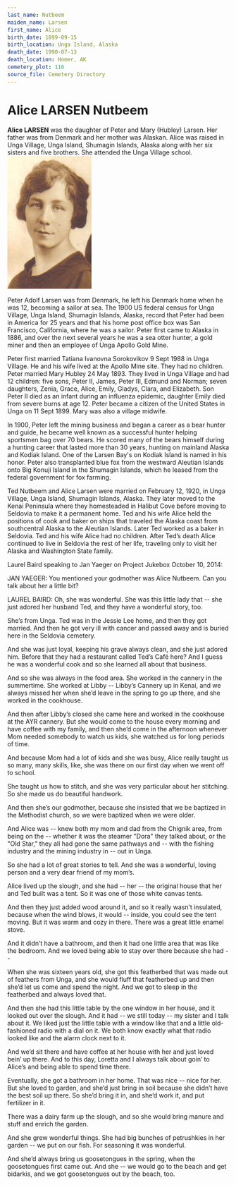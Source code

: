 ```yaml
---
last_name: Nutbeem
maiden_name: Larsen
first_name: Alice
birth_date: 1899-09-15
birth_location: Unga Island, Alaska
death_date: 1990-07-13
death_location: Homer, AK
cemetery_plot: 116
source_file: Cemetery Directory
---
```

# Alice LARSEN Nutbeem

**Alice LARSEN** was the daughter of Peter and Mary (Hubley) Larsen. Her
father was from Denmark and her mother was Alaskan. Alice was raised in
Unga Village, Unga Island, Shumagin Islands, Alaska along with her six
sisters and five brothers. She attended the Unga Village school.
![](../assets/images/Ted%20and%20Alice%20Nutbeem/media/image2.jpeg)

Peter Adolf Larsen was from Denmark, he left his Denmark home when he
was 12, becoming a sailor at sea. The 1900 US federal census for Unga
Village, Unga Island, Shumagin Islands, Alaska, record that Peter had
been in America for 25 years and that his home post office box was San
Francisco, California, where he was a sailor. Peter first came to Alaska
in 1886, and over the next several years he was a sea otter hunter, a
gold miner and then an employee of Unga Apollo Gold Mine.

Peter first married Tatiana Ivanovna Sorokovikov 9 Sept 1988 in Unga
Village. He and his wife lived at the Apollo Mine site. They had no
children. Peter married Mary Hubley 24 May 1893. They lived in Unga
Village and had 12 children: five sons, Peter II, James, Peter III,
Edmund and Norman; seven daughters, Zenia, Grace, Alice, Emily, Gladys,
Clara, and Elizabeth. Son Peter II died as an infant during an influenza
epidemic, daughter Emily died from severe burns at age 12. Peter became
a citizen of the United States in Unga on 11 Sept 1899. Mary was also a
village midwife.

In 1900, Peter left the mining business and began a career as a bear
hunter and guide, he became well known as a successful hunter helping
sportsmen bag over 70 bears. He scored many of the bears himself during
a hunting career that lasted more than 30 years, hunting on mainland
Alaska and Kodiak Island. One of the Larsen Bay's on Kodiak Island is
named in his honor. Peter also transplanted blue fox from the westward
Aleutian Islands onto Big Konuji Island in the Shumagin Islands, which
he leased from the federal government for fox farming.

Ted Nutbeem and Alice Larsen were married on February 12, 1920, in Unga
Village, Unga Island, Shumagin Islands, Alaska. They later moved to the
Kenai Peninsula where they homesteaded in Halibut Cove before moving to
Seldovia to make it a permanent home. Ted and his wife Alice held the
positions of cook and baker on ships that traveled the Alaska coast from
southcentral Alaska to the Aleutian Islands. Later Ted worked as a baker
in Seldovia. Ted and his wife Alice had no children. After Ted’s death
Alice continued to live in Seldovia the rest of her life, traveling only
to visit her Alaska and Washington State family.

Laurel Baird speaking to Jan Yaeger on Project Jukebox October 10, 2014:

JAN YAEGER: You mentioned your godmother was Alice Nutbeem. Can you talk
about her a little bit?

LAUREL BAIRD: Oh, she was wonderful. She was this little lady that --
she just adored her husband Ted, and they have a wonderful story, too.

She’s from Unga. Ted was in the Jessie Lee home, and then they got
married. And then he got very ill with cancer and passed away and is
buried here in the Seldovia cemetery.

And she was just loyal, keeping his grave always clean, and she just
adored him. Before that they had a restaurant called Ted’s Café here?
And I guess he was a wonderful cook and so she learned all about that
business.

And so she was always in the food area. She worked in the cannery in the
summertime. She worked at Libby -- Libby’s Cannery up in Kenai, and we
always missed her when she’d leave in the spring to go up there, and she
worked in the cookhouse.

And then after Libby’s closed she came here and worked in the cookhouse
at the AYR cannery. But she would come to the house every morning and
have coffee with my family, and then she’d come in the afternoon
whenever Mom needed somebody to watch us kids, she watched us for long
periods of time.

And because Mom had a lot of kids and she was busy, Alice really taught
us so many, many skills, like, she was there on our first day when we
went off to school.

She taught us how to stitch, and she was very particular about her
stitching. So she made us do beautiful handwork.

And then she’s our godmother, because she insisted that we be baptized
in the Methodist church, so we were baptized when we were older.

And Alice was -- knew both my mom and dad from the Chignik area, from
being on the -- whether it was the steamer "Dora" they talked about, or
the "Old Star," they all had gone the same pathways and -- with the
fishing industry and the mining industry in -- out in Unga.

So she had a lot of great stories to tell. And she was a wonderful,
loving person and a very dear friend of my mom’s.

Alice lived up the slough, and she had -- her -- the original house that
her and Ted built was a tent. So it was one of those white canvas tents.

And then they just added wood around it, and so it really wasn’t
insulated, because when the wind blows, it would -- inside, you could
see the tent moving. But it was warm and cozy in there. There was a
great little enamel stove.

And it didn’t have a bathroom, and then it had one little area that was
like the bedroom. And we loved being able to stay over there because she
had --

When she was sixteen years old, she got this featherbed that was made
out of feathers from Unga, and she would fluff that featherbed up and
then she’d let us come and spend the night. And we got to sleep in the
featherbed and always loved that.

And then she had this little table by the one window in her house, and
it looked out over the slough. And it had -- we still today -- my sister
and I talk about it. We liked just the little table with a window like
that and a little old-fashioned radio with a dial on it. We both know
exactly what that radio looked like and the alarm clock next to it.

And we’d sit there and have coffee at her house with her and just loved
bein’ up there. And to this day, Loretta and I always talk about goin’
to Alice’s and being able to spend time there.

Eventually, she got a bathroom in her home. That was nice -- nice for
her. But she loved to garden, and she’d just bring in soil because she
didn’t have the best soil up there. So she’d bring it in, and she’d work
it, and put fertilizer in it.

There was a dairy farm up the slough, and so she would bring manure and
stuff and enrich the garden.

And she grew wonderful things. She had big bunches of petrushkies in her
garden -- we put on our fish. For seasoning it was wonderful.

And she’d always bring us goosetongues in the spring, when the
goosetongues first came out. And she -- we would go to the beach and get
bidarkis, and we got goosetongues out by the beach, too.
